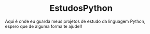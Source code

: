 <h1 align="center">EstudosPython</h1>

Aqui é onde eu guarda meus projetos de estudo da linguagem Python, espero que de alguma forma te ajude!!


